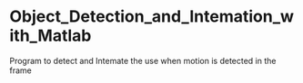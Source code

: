 # Object_Detection_and_Intemation_with_Matlab
Program to detect and  Intemate the use when motion is detected in the frame 
